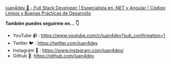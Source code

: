 [juan4dev 🥑 - Full Stack Developer | Especialista en .NET y Angular | Código Limpio y Buenas Prácticas de Desarrollo ](https://juan4.dev/)

**También puedes seguirme en... 👇**

* YouTube 📹 : https://www.youtube.com/c/juan4dev?sub_confirmation=1
* Twitter 🐦 : https://twitter.com/juan4dev
* Instagram 📸 : https://www.instagram.com/juan4dev/
* Github 🐙: https://github.com/juan4dev

